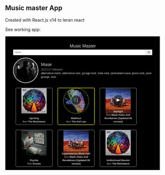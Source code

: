 ## Music master App

Created with React.js v14 to leran react

See working app:

[![React Music master](https://github.com/lmoroz/react-music-master/raw/master/public/screen.png)](https://lmoroz.github.io/react-music-master/build/index.html)
